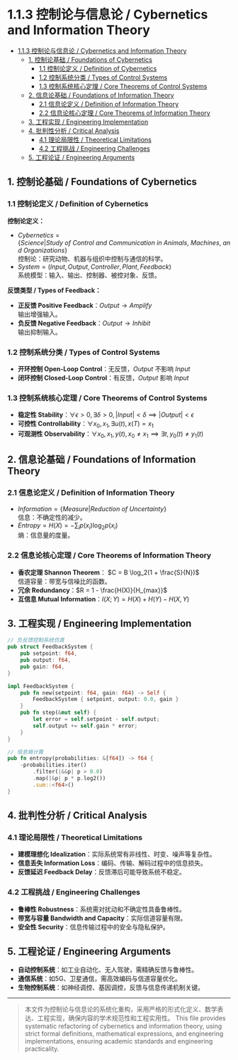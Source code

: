 # 1.1.3 控制论与信息论 / Cybernetics and Information Theory


<!-- TOC START -->

- [1.1.3 控制论与信息论 / Cybernetics and Information Theory](#113-控制论与信息论-cybernetics-and-information-theory)
  - [1. 控制论基础 / Foundations of Cybernetics](#1-控制论基础-foundations-of-cybernetics)
    - [1.1 控制论定义 / Definition of Cybernetics](#11-控制论定义-definition-of-cybernetics)
    - [1.2 控制系统分类 / Types of Control Systems](#12-控制系统分类-types-of-control-systems)
    - [1.3 控制系统核心定理 / Core Theorems of Control Systems](#13-控制系统核心定理-core-theorems-of-control-systems)
  - [2. 信息论基础 / Foundations of Information Theory](#2-信息论基础-foundations-of-information-theory)
    - [2.1 信息论定义 / Definition of Information Theory](#21-信息论定义-definition-of-information-theory)
    - [2.2 信息论核心定理 / Core Theorems of Information Theory](#22-信息论核心定理-core-theorems-of-information-theory)
  - [3. 工程实现 / Engineering Implementation](#3-工程实现-engineering-implementation)
  - [4. 批判性分析 / Critical Analysis](#4-批判性分析-critical-analysis)
    - [4.1 理论局限性 / Theoretical Limitations](#41-理论局限性-theoretical-limitations)
    - [4.2 工程挑战 / Engineering Challenges](#42-工程挑战-engineering-challenges)
  - [5. 工程论证 / Engineering Arguments](#5-工程论证-engineering-arguments)

<!-- TOC END -->

## 1. 控制论基础 / Foundations of Cybernetics

### 1.1 控制论定义 / Definition of Cybernetics

**控制论定义：**

- $Cybernetics = \{Science | Study\ of\ Control\ and\ Communication\ in\ Animals,\ Machines,\ and\ Organizations\}$  
  控制论：研究动物、机器与组织中控制与通信的科学。
- $System = (Input, Output, Controller, Plant, Feedback)$  
  系统模型：输入、输出、控制器、被控对象、反馈。

**反馈类型 / Types of Feedback：**

- **正反馈 Positive Feedback**：$Output \rightarrow Amplify$  
  输出增强输入。
- **负反馈 Negative Feedback**：$Output \rightarrow Inhibit$  
  输出抑制输入。

### 1.2 控制系统分类 / Types of Control Systems

- **开环控制 Open-Loop Control**：无反馈，$Output$ 不影响 $Input$
- **闭环控制 Closed-Loop Control**：有反馈，$Output$ 影响 $Input$

### 1.3 控制系统核心定理 / Core Theorems of Control Systems

- **稳定性 Stability**：$\forall \epsilon > 0, \exists \delta > 0, |Input| < \delta \implies |Output| < \epsilon$
- **可控性 Controllability**：$\forall x_0, x_1, \exists u(t), x(T) = x_1$
- **可观测性 Observability**：$\forall x_0, x_1, y(t), x_0 \neq x_1 \implies \exists t, y_0(t) \neq y_1(t)$

## 2. 信息论基础 / Foundations of Information Theory

### 2.1 信息论定义 / Definition of Information Theory

- $Information = \{Measure | Reduction\ of\ Uncertainty\}$  
  信息：不确定性的减少。
- $Entropy = H(X) = -\sum_{i} p(x_i) \log_2 p(x_i)$  
  熵：信息量的度量。

### 2.2 信息论核心定理 / Core Theorems of Information Theory

- **香农定理 Shannon Theorem**：
  $C = B \log_2(1 + \frac{S}{N})$  
  信道容量：带宽与信噪比的函数。
- **冗余 Redundancy**：$R = 1 - \frac{H(X)}{H_{max}}$
- **互信息 Mutual Information**：$I(X;Y) = H(X) + H(Y) - H(X,Y)$

## 3. 工程实现 / Engineering Implementation

```rust
// 负反馈控制系统仿真
pub struct FeedbackSystem {
    pub setpoint: f64,
    pub output: f64,
    pub gain: f64,
}

impl FeedbackSystem {
    pub fn new(setpoint: f64, gain: f64) -> Self {
        FeedbackSystem { setpoint, output: 0.0, gain }
    }
    pub fn step(&mut self) {
        let error = self.setpoint - self.output;
        self.output += self.gain * error;
    }
}

// 信息熵计算
pub fn entropy(probabilities: &[f64]) -> f64 {
    -probabilities.iter()
        .filter(|&&p| p > 0.0)
        .map(|&p| p * p.log2())
        .sum::<f64>()
}
```

## 4. 批判性分析 / Critical Analysis

### 4.1 理论局限性 / Theoretical Limitations

- **建模理想化 Idealization**：实际系统常有非线性、时变、噪声等复杂性。
- **信息丢失 Information Loss**：编码、传输、解码过程中的信息损失。
- **反馈延迟 Feedback Delay**：反馈滞后可能导致系统不稳定。

### 4.2 工程挑战 / Engineering Challenges

- **鲁棒性 Robustness**：系统需对扰动和不确定性具备鲁棒性。
- **带宽与容量 Bandwidth and Capacity**：实际信道容量有限。
- **安全性 Security**：信息传输过程中的安全与隐私保护。

## 5. 工程论证 / Engineering Arguments

- **自动控制系统**：如工业自动化、无人驾驶，需精确反馈与鲁棒性。
- **通信系统**：如5G、卫星通信，需高效编码与信道容量优化。
- **生物控制系统**：如神经调控、基因调控，反馈与信息传递机制关键。

---
> 本文件为控制论与信息论的系统化重构，采用严格的形式化定义、数学表达、工程实现，确保内容的学术规范性和工程实用性。
> This file provides systematic refactoring of cybernetics and information theory, using strict formal definitions, mathematical expressions, and engineering implementations, ensuring academic standards and engineering practicality.
